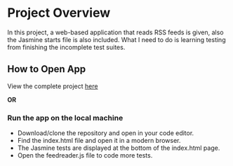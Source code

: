# Project Overview

In this project, a web-based application that reads RSS feeds is given, also the Jasmine starts file is also included. What I need to do is learning testing from finishing the incomplete test suites.


## How to Open App
View the complete project [here](https://ruonanruby.github.io/feedReaderTesting/)

**OR**
### Run the app on the local machine 
- Download/clone the repository and open in your code editor.
- Find the index.html file and open it in a modern browser.
- The Jasmine tests are displayed at the bottom of the index.html page.
- Open the feedreader.js file to code more tests.